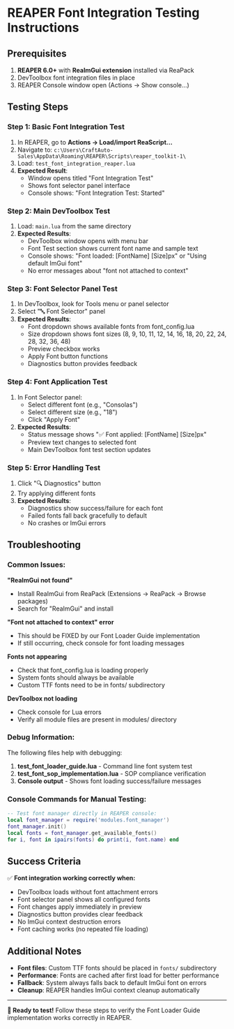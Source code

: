 # REAPER Font Integration Testing Instructions

## Prerequisites

1. **REAPER 6.0+** with **ReaImGui extension** installed via ReaPack
2. DevToolbox font integration files in place
3. REAPER Console window open (Actions → Show console...)

## Testing Steps

### Step 1: Basic Font Integration Test

1. In REAPER, go to **Actions → Load/import ReaScript...**
2. Navigate to: `c:\Users\CraftAuto-Sales\AppData\Roaming\REAPER\Scripts\reaper_toolkit-1\`
3. Load: `test_font_integration_reaper.lua`
4. **Expected Result**: 
   - Window opens titled "Font Integration Test"
   - Shows font selector panel interface
   - Console shows: "Font Integration Test: Started"

### Step 2: Main DevToolbox Test

1. Load: `main.lua` from the same directory
2. **Expected Results**:
   - DevToolbox window opens with menu bar
   - Font Test section shows current font name and sample text
   - Console shows: "Font loaded: [FontName] [Size]px" or "Using default ImGui font"
   - No error messages about "font not attached to context"

### Step 3: Font Selector Panel Test

1. In DevToolbox, look for Tools menu or panel selector
2. Select "🔤 Font Selector" panel
3. **Expected Results**:
   - Font dropdown shows available fonts from font_config.lua
   - Size dropdown shows font sizes (8, 9, 10, 11, 12, 14, 16, 18, 20, 22, 24, 28, 32, 36, 48)
   - Preview checkbox works
   - Apply Font button functions
   - Diagnostics button provides feedback

### Step 4: Font Application Test

1. In Font Selector panel:
   - Select different font (e.g., "Consolas")
   - Select different size (e.g., "18")
   - Click "Apply Font"
2. **Expected Results**:
   - Status message shows "✅ Font applied: [FontName] [Size]px"
   - Preview text changes to selected font
   - Main DevToolbox font test section updates

### Step 5: Error Handling Test

1. Click "🔍 Diagnostics" button
2. Try applying different fonts
3. **Expected Results**:
   - Diagnostics show success/failure for each font
   - Failed fonts fall back gracefully to default
   - No crashes or ImGui errors

## Troubleshooting

### Common Issues:

**"ReaImGui not found"**
- Install ReaImGui from ReaPack (Extensions → ReaPack → Browse packages)
- Search for "ReaImGui" and install

**"Font not attached to context" error**
- This should be FIXED by our Font Loader Guide implementation
- If still occurring, check console for font loading messages

**Fonts not appearing**
- Check that font_config.lua is loading properly
- System fonts should always be available
- Custom TTF fonts need to be in fonts/ subdirectory

**DevToolbox not loading**
- Check console for Lua errors
- Verify all module files are present in modules/ directory

### Debug Information:

The following files help with debugging:

1. **test_font_loader_guide.lua** - Command line font system test
2. **test_font_sop_implementation.lua** - SOP compliance verification
3. **Console output** - Shows font loading success/failure messages

### Console Commands for Manual Testing:

```lua
-- Test font manager directly in REAPER console:
local font_manager = require('modules.font_manager')
font_manager.init()
local fonts = font_manager.get_available_fonts()
for i, font in ipairs(fonts) do print(i, font.name) end
```

## Success Criteria

✅ **Font integration working correctly when:**
- DevToolbox loads without font attachment errors
- Font selector panel shows all configured fonts
- Font changes apply immediately in preview
- Diagnostics button provides clear feedback
- No ImGui context destruction errors
- Font caching works (no repeated file loading)

## Additional Notes

- **Font files**: Custom TTF fonts should be placed in `fonts/` subdirectory
- **Performance**: Fonts are cached after first load for better performance
- **Fallback**: System always falls back to default ImGui font on errors
- **Cleanup**: REAPER handles ImGui context cleanup automatically

---

**🎯 Ready to test!** Follow these steps to verify the Font Loader Guide implementation works correctly in REAPER.
